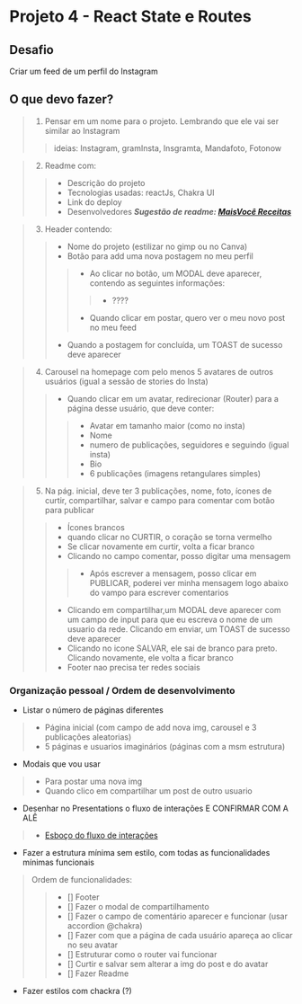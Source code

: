 # Projeto 4 - React State e Routes

## Desafio

Criar um feed de um perfil do Instagram

## O que devo fazer?

> 1. Pensar em um nome para o projeto. Lembrando que ele vai ser similar ao Instagram
> > ideias: Instagram, gramInsta, Insgramta, Mandafoto, Fotonow

> 2. Readme com: 
> > - Descrição do projeto
> > - Tecnologias usadas: reactJs, Chakra UI
> > - Link do deploy
> > - Desenvolvedores
> ***Sugestão de readme: [MaisVocê Receitas](https://github.com/camiyung/MaisVoce)***

> 3. Header contendo:
> > - Nome do projeto (estilizar no gimp ou no Canva)
> > - Botão para add uma nova postagem no meu perfil
> > > - Ao clicar no botão, um MODAL deve aparecer, contendo as seguintes informações:
> > > > - ????
> > > - Quando clicar em postar, quero ver o meu novo post no meu feed
> > - Quando a postagem for concluída, um TOAST de sucesso deve aparecer

> 4. Carousel na homepage com pelo menos 5 avatares de outros usuários (igual a sessão de stories do Insta)
> > - Quando clicar em um avatar, redirecionar (Router) para a página desse usuário, que deve conter:
> > > - Avatar em tamanho maior (como no insta)
> > > - Nome
> > > - numero de publicações, seguidores e seguindo (igual insta)
> > > - Bio
> > > - 6 publicações (imagens retangulares simples)

> 5. Na pág. inicial, deve ter 3 publicações, nome, foto, ícones de curtir, compartilhar, salvar e campo para comentar com botão para publicar
> > - Ícones brancos
> > - quando clicar no CURTIR, o coração se torna vermelho
> > - Se clicar novamente em curtir, volta a ficar branco
> > - Clicando no campo comentar, posso digitar uma mensagem
> > > - Após escrever a mensagem, posso clicar em PUBLICAR, poderei ver minha mensagem logo abaixo do vampo para escrever comentarios 
> > - Clicando em compartilhar,um MODAL deve aparecer com um campo de input para que eu escreva o nome de um usuario da rede. Clicando em enviar, um TOAST de sucesso deve aparecer
> > - Clicando no icone SALVAR, ele sai de branco para preto. Clicando novamente, ele volta a ficar branco
> > - Footer nao precisa ter redes sociais

### Organização pessoal / Ordem de desenvolvimento

- Listar o número de páginas diferentes
> - Página inicial (com campo de add nova img, carousel e 3 publicações aleatorias) 
> - 5 páginas e usuarios imaginários (páginas com a msm estrutura)

- Modais que vou usar
> - Para postar uma nova img
> - Quando clico em compartilhar um post de outro usuario

- Desenhar no Presentations o fluxo de interações E CONFIRMAR COM A ALÊ 
> - [Esboço do fluxo de interações](https://docs.google.com/presentation/d/1xFZ_omP688UxY2f1HHezlSQBqCVIW3uFKvUn_oc-g4w/edit?usp=sharing)

- Fazer a estrutura mínima sem estilo, com todas as funcionalidades mínimas funcionais
> Ordem de funcionalidades:
> > - [] Footer
> > - [] Fazer o modal de compartilhamento
> > - [] Fazer o campo de comentário aparecer e funcionar (usar accordion @chakra)
> > - [] Fazer com que a página de cada usuário apareça ao clicar no seu avatar
> > - [] Estruturar como o router vai funcionar
> > - [] Curtir e salvar sem alterar a img do post e do avatar
> > - [] Fazer Readme

- Fazer estilos com chackra (?)
